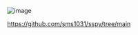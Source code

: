 ![image](https://github.com/user-attachments/assets/6ce69512-d42c-4c26-9866-c6844d2bf289)


https://github.com/sms1031/sspy/tree/main
